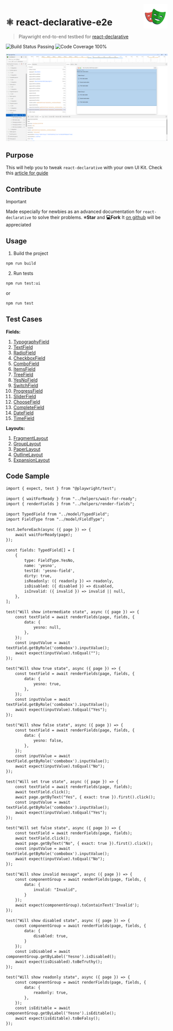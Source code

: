 <img src="./docs/playwright-logo.svg" height="75px" align="right">

# ⚛️ react-declarative-e2e

> Playwright end-to-end testbed for [react-declarative](https://github.com/react-declarative/react-declarative)

![Build Status Passing](https://raw.githubusercontent.com/dwyl/repo-badges/main/svg/build-passing.svg)
![Code Coverage 100%](https://raw.githubusercontent.com/dwyl/repo-badges/main/svg/coverage-100.svg)

![screenshot](./docs/screenshot.png)

## Purpose

This will help you to tweak `react-declarative` with your own UI Kit. Check this [article for guide](https://github.com/react-declarative/react-declarative/blob/master/docs/other/how-to-implement-uikit.md)

## Contribute

> [!IMPORTANT]
> Made especially for newbies as an advanced documentation for `react-declarative` to solve their problems. **⭐Star** and **💻Fork** It [on github](https://github.com/react-declarative/react-declarative) will be appreciated

<!--
    'expansion-layout': FieldType.Expansion,
    'div-layout': FieldType.Div,
    'box-layout': FieldType.Box,
    'tabs-layout': FieldType.Tabs,
    'hero-layout': FieldType.Hero,
    'center-layout': FieldType.Center,
    'stretch-layout': FieldType.Stretch,
    'condition-layout': FieldType.Condition,
-->

## Usage

1. Build the project

```bash
npm run build
```

2. Run tests

```bash
npm run test:ui
```

or

```bash
npm run test
```


## Test Cases

**Fields:**

1. [TypographyField](./e2e/spec/Typography.spec.ts)
2. [TextField](./e2e/spec/TextField.spec.ts)
3. [RadioField](./e2e/spec/Radio.spec.ts)
4. [CheckboxField](./e2e/spec/Checkbox.spec.ts)
5. [ComboField](./e2e/spec/Combo.spec.ts)
6. [ItemsField](./e2e/spec/Items.spec.ts)
7. [TreeField](./e2e/spec/Tree.spec.ts)
8. [YesNoField](./e2e/spec/YesNo.spec.ts)
9. [SwitchField](./e2e/spec/Switch.spec.ts)
10. [ProgressField](./e2e/spec/Progress.spec.ts)
11. [SliderField](./e2e/spec/Slider.spec.ts)
12. [ChooseField](./e2e/spec/Choose.spec.ts)
13. [CompleteField](./e2e/spec/Complete.spec.ts)
14. [DateField](./e2e/spec/Date.spec.ts)
15. [TimeField](./e2e/spec/Time.spec.ts)

**Layouts:**

1. [FragmentLayout](./e2e/spec/Fragment.spec.ts)
2. [GroupLayout](./e2e/spec/Group.spec.ts)
3. [PaperLayout](./e2e/spec/Paper.spec.ts)
4. [OutlineLayout](./e2e/spec/Outline.spec.ts)
4. [ExpansionLayout](./e2e/spec/Expansion.spec.ts)

## Code Sample

```tsx
import { expect, test } from "@playwright/test";

import { waitForReady } from "../helpers/wait-for-ready";
import { renderFields } from "../helpers/render-fields";

import TypedField from "../model/TypedField";
import FieldType from "../model/FieldType";

test.beforeEach(async ({ page }) => {
    await waitForReady(page);
});

const fields: TypedField[] = [
    {
        type: FieldType.YesNo,
        name: 'yesno',
        testId: 'yesno-field',
        dirty: true,
        isReadonly: ({ readonly }) => readonly,
        isDisabled: ({ disabled }) => disabled,
        isInvalid: ({ invalid }) => invalid || null,
    },
];

test("Will show intermediate state", async ({ page }) => {
    const textField = await renderFields(page, fields, {
        data: {
            yesno: null,
        },
    });
    const inputValue = await textField.getByRole('combobox').inputValue();
    await expect(inputValue).toEqual("");
});

test("Will show true state", async ({ page }) => {
    const textField = await renderFields(page, fields, {
        data: {
            yesno: true,
        },
    });
    const inputValue = await textField.getByRole('combobox').inputValue();
    await expect(inputValue).toEqual("Yes");
});

test("Will show false state", async ({ page }) => {
    const textField = await renderFields(page, fields, {
        data: {
            yesno: false,
        },
    });
    const inputValue = await textField.getByRole('combobox').inputValue();
    await expect(inputValue).toEqual("No");
});

test("Will set true state", async ({ page }) => {
    const textField = await renderFields(page, fields);
    await textField.click();
    await page.getByText("Yes", { exact: true }).first().click();
    const inputValue = await textField.getByRole('combobox').inputValue();
    await expect(inputValue).toEqual("Yes");
});

test("Will set false state", async ({ page }) => {
    const textField = await renderFields(page, fields);
    await textField.click();
    await page.getByText("No", { exact: true }).first().click();
    const inputValue = await textField.getByRole('combobox').inputValue();
    await expect(inputValue).toEqual("No");
});

test("Will show invalid message", async ({ page }) => {
    const componentGroup = await renderFields(page, fields, {
        data: {
            invalid: "Invalid",
        }
    });
    await expect(componentGroup).toContainText('Invalid');
});

test("Will show disabled state", async ({ page }) => {
    const componentGroup = await renderFields(page, fields, {
        data: {
            disabled: true,
        }
    });
    const isDisabled = await componentGroup.getByLabel('Yesno').isDisabled();
    await expect(isDisabled).toBeTruthy();
});

test("Will show readonly state", async ({ page }) => {
    const componentGroup = await renderFields(page, fields, {
        data: {
            readonly: true,
        },
    });
    const isEditable = await componentGroup.getByLabel('Yesno').isEditable();
    await expect(isEditable).toBeFalsy();
});

```
